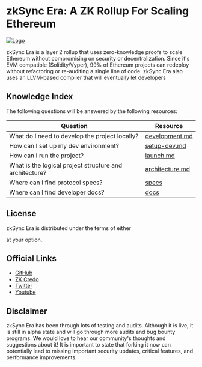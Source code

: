 # zkSync Era: A ZK Rollup For Scaling Ethereum

[![Logo](eraLogo.png)](https://zksync.io/)

zkSync Era is a layer 2 rollup that uses zero-knowledge proofs to scale Ethereum without compromising on security or
decentralization. Since it's EVM compatible (Solidity/Vyper), 99% of Ethereum projects can redeploy without refactoring
or re-auditing a single line of code. zkSync Era also uses an LLVM-based compiler that will eventually let developers

## Knowledge Index

The following questions will be answered by the following resources:

| Question                                                | Resource                                       |
| ------------------------------------------------------- | ---------------------------------------------- |
| What do I need to develop the project locally?          | [development.md](docs/guides/development.md)   |
| How can I set up my dev environment?                    | [setup-dev.md](docs/guides/setup-dev.md)       |
| How can I run the project?                              | [launch.md](docs/guides/launch.md)             |
| What is the logical project structure and architecture? | [architecture.md](docs/guides/architecture.md) |
| Where can I find protocol specs?                        | [specs](docs/specs/README.md)                  |
| Where can I find developer docs?                        | [docs](https://era.zksync.io/docs/)            |

## License

zkSync Era is distributed under the terms of either

at your option.

## Official Links
- [GitHub](https://github.com/matter-labs)
- [ZK Credo](https://github.com/zksync/credo)
- [Twitter](https://twitter.com/zksync)
- [Youtube](https://www.youtube.com/@zkSync-era)

## Disclaimer

zkSync Era has been through lots of testing and audits. Although it is live, it is still in alpha state and will go
through more audits and bug bounty programs. We would love to hear our community's thoughts and suggestions about it! It
is important to state that forking it now can potentially lead to missing important security updates, critical features,
and performance improvements.
